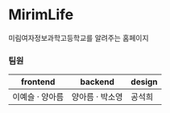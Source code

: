 # MirimLife
미림여자정보과학고등학교를 알려주는 홈페이지   

### 팀원
frontend                |  backend      | design
-------------           | ------------- | -------------
이예슬 &middot; 양아름   | 양아름 &middot; 박소영 | 공석희
